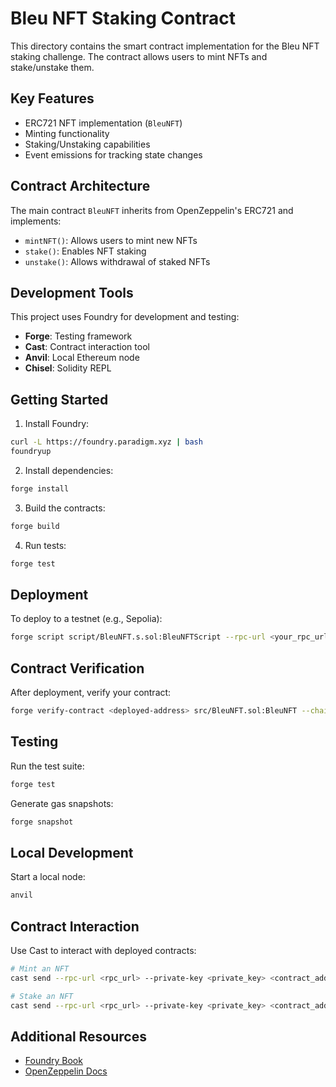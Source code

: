 # Bleu NFT Staking Contract

This directory contains the smart contract implementation for the Bleu NFT staking challenge. The contract allows users to mint NFTs and stake/unstake them.

## Key Features

- ERC721 NFT implementation (`BleuNFT`)
- Minting functionality
- Staking/Unstaking capabilities
- Event emissions for tracking state changes

## Contract Architecture

The main contract `BleuNFT` inherits from OpenZeppelin's ERC721 and implements:

- `mintNFT()`: Allows users to mint new NFTs
- `stake()`: Enables NFT staking
- `unstake()`: Allows withdrawal of staked NFTs

## Development Tools

This project uses Foundry for development and testing:

- **Forge**: Testing framework
- **Cast**: Contract interaction tool
- **Anvil**: Local Ethereum node
- **Chisel**: Solidity REPL

## Getting Started

1. Install Foundry:

```bash
curl -L https://foundry.paradigm.xyz | bash
foundryup
```

2. Install dependencies:

```bash
forge install
```

3. Build the contracts:

```bash
forge build
```

4. Run tests:

```bash
forge test
```

## Deployment

To deploy to a testnet (e.g., Sepolia):

```bash
forge script script/BleuNFT.s.sol:BleuNFTScript --rpc-url <your_rpc_url> --private-key <your_private_key>
```

## Contract Verification

After deployment, verify your contract:

```bash
forge verify-contract <deployed-address> src/BleuNFT.sol:BleuNFT --chain sepolia
```

## Testing

Run the test suite:

```bash
forge test
```

Generate gas snapshots:

```bash
forge snapshot
```

## Local Development

Start a local node:

```bash
anvil
```

## Contract Interaction

Use Cast to interact with deployed contracts:

```bash
# Mint an NFT
cast send --rpc-url <rpc_url> --private-key <private_key> <contract_address> "mintNFT()"

# Stake an NFT
cast send --rpc-url <rpc_url> --private-key <private_key> <contract_address> "stake(uint256)" <token_id>
```

## Additional Resources

- [Foundry Book](https://book.getfoundry.sh/)
- [OpenZeppelin Docs](https://docs.openzeppelin.com/)
